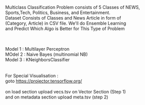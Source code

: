 Multiclass Classification Problem consists of 5 Classes of NEWS,<br>
Sports,Tech, Politics, Business, and Entertainment. <br>
Dataset Consists of Classes and News Article in form of <br>
(Category, Article) in CSV file. We'll do Ensemble Learning <br>
and Predict Which Algo is Better for This Type of Problem <br>
<br><br>

Model 1 : Multilayer Perceptron<br>
MOdel 2 : Naive Bayes (multinomial NB)<br>
Model 3 : KNeighborsClassifier <br>
<br><br>
For Special Visualisation :<br>
goto  https://projector.tensorflow.org/<br>
<br>
on load section upload vecs.tsv  on Vector Section (Step 1) <br>
and on  metadata section upload meta.tsv (step 2)<br>

